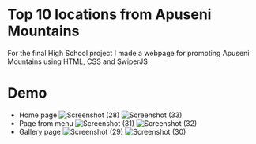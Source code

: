 # Top 10 locations from Apuseni Mountains
For the final High School project I made a webpage for promoting Apuseni Mountains using HTML, CSS and SwiperJS

# Demo
- Home page
![Screenshot (28)](https://github.com/georgianapetricele/Atestat/assets/115110913/1f12285c-5402-4ae7-8e4e-f39390612d5e)
![Screenshot (33)](https://github.com/georgianapetricele/Atestat/assets/115110913/e0f7ce5b-2814-431a-b818-ed2ff8166a07)
- Page from menu
![Screenshot (31)](https://github.com/georgianapetricele/Atestat/assets/115110913/368f316c-b15e-47bc-a443-68084e5647d9)
![Screenshot (32)](https://github.com/georgianapetricele/Atestat/assets/115110913/a4be16bc-f938-4606-9eb0-97a441df0e02)
- Gallery page
![Screenshot (29)](https://github.com/georgianapetricele/Atestat/assets/115110913/ed750e13-829a-4bcf-b3ae-622e3733a607)
![Screenshot (30)](https://github.com/georgianapetricele/Atestat/assets/115110913/fb94cc23-79cc-4bd7-963f-907bb42cac47)

